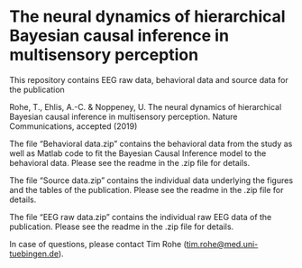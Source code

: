 # The neural dynamics of hierarchical Bayesian causal inference in multisensory perception

This repository contains EEG raw data, behavioral data and source data for the publication 

Rohe, T., Ehlis, A.-C. & Noppeney, U. The neural dynamics of hierarchical Bayesian causal inference in multisensory perception. Nature Communications, accepted (2019)


The file “Behavioral data.zip” contains the behavioral data from the study as well as Matlab code to fit the Bayesian Causal Inference model to the behavioral data. Please see the readme in the .zip file for details.

The file “Source data.zip” contains the individual data underlying the figures and the tables of the publication. Please see the readme in the .zip file for details.

The file “EEG raw data.zip” contains the individual raw EEG data of the publication. Please see the readme in the .zip file for details.

In case of questions, please contact Tim Rohe (tim.rohe@med.uni-tuebingen.de).
